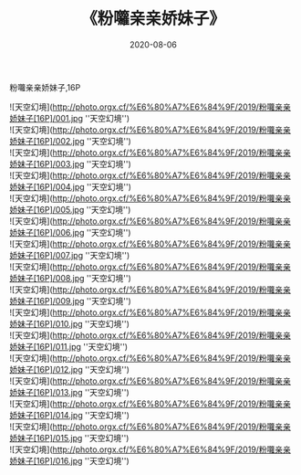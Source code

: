 ﻿---
layout: post
title:  《粉囖亲亲娇妹子》
date:   2020-08-06
image: http://photo.orgx.cf/%E6%80%A7%E6%84%9F/2019/粉囖亲亲娇妹子[16P]/000.jpg
categories: [美女, 性感, 泳衣]
---

粉囖亲亲娇妹子,16P

![天空幻境](http://photo.orgx.cf/%E6%80%A7%E6%84%9F/2019/粉囖亲亲娇妹子[16P]/001.jpg ''天空幻境'') <br>
![天空幻境](http://photo.orgx.cf/%E6%80%A7%E6%84%9F/2019/粉囖亲亲娇妹子[16P]/002.jpg ''天空幻境'') <br>
![天空幻境](http://photo.orgx.cf/%E6%80%A7%E6%84%9F/2019/粉囖亲亲娇妹子[16P]/003.jpg ''天空幻境'') <br>
![天空幻境](http://photo.orgx.cf/%E6%80%A7%E6%84%9F/2019/粉囖亲亲娇妹子[16P]/004.jpg ''天空幻境'') <br>
![天空幻境](http://photo.orgx.cf/%E6%80%A7%E6%84%9F/2019/粉囖亲亲娇妹子[16P]/005.jpg ''天空幻境'') <br>
![天空幻境](http://photo.orgx.cf/%E6%80%A7%E6%84%9F/2019/粉囖亲亲娇妹子[16P]/006.jpg ''天空幻境'') <br>
![天空幻境](http://photo.orgx.cf/%E6%80%A7%E6%84%9F/2019/粉囖亲亲娇妹子[16P]/007.jpg ''天空幻境'') <br>
![天空幻境](http://photo.orgx.cf/%E6%80%A7%E6%84%9F/2019/粉囖亲亲娇妹子[16P]/008.jpg ''天空幻境'') <br>
![天空幻境](http://photo.orgx.cf/%E6%80%A7%E6%84%9F/2019/粉囖亲亲娇妹子[16P]/009.jpg ''天空幻境'') <br>
![天空幻境](http://photo.orgx.cf/%E6%80%A7%E6%84%9F/2019/粉囖亲亲娇妹子[16P]/010.jpg ''天空幻境'') <br>
![天空幻境](http://photo.orgx.cf/%E6%80%A7%E6%84%9F/2019/粉囖亲亲娇妹子[16P]/011.jpg ''天空幻境'') <br>
![天空幻境](http://photo.orgx.cf/%E6%80%A7%E6%84%9F/2019/粉囖亲亲娇妹子[16P]/012.jpg ''天空幻境'') <br>
![天空幻境](http://photo.orgx.cf/%E6%80%A7%E6%84%9F/2019/粉囖亲亲娇妹子[16P]/013.jpg ''天空幻境'') <br>
![天空幻境](http://photo.orgx.cf/%E6%80%A7%E6%84%9F/2019/粉囖亲亲娇妹子[16P]/014.jpg ''天空幻境'') <br>
![天空幻境](http://photo.orgx.cf/%E6%80%A7%E6%84%9F/2019/粉囖亲亲娇妹子[16P]/015.jpg ''天空幻境'') <br>
![天空幻境](http://photo.orgx.cf/%E6%80%A7%E6%84%9F/2019/粉囖亲亲娇妹子[16P]/016.jpg ''天空幻境'') <br>
